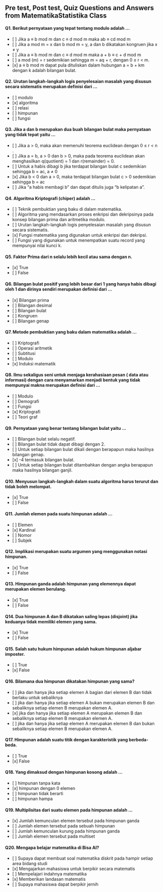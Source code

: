 ## Pre test, Post test, Quiz Questions and Answers from MatematikaStatistika Class

#### Q1. Berikut pernyataan yang tepat tentang modulo adalah ...

- \[ ] Jika a ≡ b mod m dan c ≡ d mod m maka ab ≡ cd mod m
- \[ ] Jika a mod m = x dan b mod m = y, a dan b dikatakan kongruen jika x ≠ y
- \[ ] Jika a ≡ b mod m dan c ≡ d mod m maka a + b ≡ c + d mod m
- \[ ] a mod (m) = r sedemikian sehingga m = aq + r, dengan 0 ≤ r < m.
- \[x] a ≡ b mod m dapat pula dituliskan dalam hubungan a = b + km dengan k adalah bilangan bulat.

#### Q2. Urutan langkah-langkah logis penyelesaian masalah yang disusun secara sistematis merupakan definisi dari ...

- \[ ] modulo
- \[x] algoritma
- \[ ] relasi
- \[ ] himpunan
- \[ ] fungsi

#### Q3. Jika a dan b merupakan dua buah bilangan bulat maka pernyataan yang tidak tepat yaitu ...

- \[ ] Jika a > 0, maka akan memenuhi teorema euclidean dengan 0 ≤ r < n .
- \[ ] Jika a = b, a > 0 dan b > 0, maka pada teorema euclidean akan menghasilkan q(quotient) = 1 dan r(remainder) = 0.
- \[ ] Untuk a habis dibagi b jika terdapat bilangan bulat c sedemikian sehingga b = ac, a ≠ 0
- \[x] Jika b < 0 dan a > 0, maka terdapat bilangan bulat c > 0 sedemikian sehingga b = ac
- \[ ] Jika “a habis membagi b” dan dapat ditulis juga “b kelipatan a”.

#### Q4. Algoritma Kriptografi (chiper) adalah ...

- \[ ] Teknik  pembuktian yang baku di dalam matematika.
- \[ ] Algoritma yang mendasarkan proses enkripsi dan dekripsinya pada konsep bilangan prima dan aritmetika modulo.
- \[ ] Urutan langkah-langkah logis penyelesaian masalah yang disusun secara sistematis.
- \[x] Fungsi matematika yang digunakan untuk enkripsi dan dekripsi.
- \[ ] Fungsi yang digunakan untuk menempatkan suatu record yang mempunyai nilai kunci k.

#### Q5. Faktor Prima dari n selalu lebih kecil atau sama dengan n.

- \[x] True
- \[ ] False

#### Q6. Bilangan bulat positif yang lebih besar dari 1 yang hanya habis dibagi oleh 1 dan dirinya sendiri merupakan definisi dari ...

- \[x] Bilangan prima
- \[ ] Bilangan desimal
- \[ ] Bilangan bulat
- \[ ] Kongruen
- \[ ] Bilangan genap

#### Q7. Metode pembuktian yang baku dalam matematika adalah ...

- \[ ] Kriptografi
- \[ ] Operasi aritmetik
- \[ ] Subtitusi
- \[ ] Modulo
- \[x] Induksi matematik

#### Q8. Ilmu sekaligus seni untuk menjaga kerahasiaan pesan  ( data atau informasi) dengan cara menyamarkan menjadi bentuk yang tidak mempunyai makna merupakan definisi dari ...

- \[ ] Modulo
- \[ ] Demografi
- \[ ] Fungsi
- \[x] Kriptografi
- \[ ] Teori graf

#### Q9. Pernyataan yang benar tentang bilangan bulat yaitu ...

- \[ ] Bilangan bulat selalu negatif.
- \[ ] Bilangan bulat tidak dapat dibagi dengan 2.
- \[ ] Untuk setiap bilangan bulat dikali dengan berapapun maka hasilnya bilangan genap.
- \[x] -4 termasuk bilangan bulat.
- \[ ] Untuk setiap bilangan bulat ditambahkan dengan angka berapapun maka hasilnya bilangan ganjil.

#### Q10. Menyusun langkah-langkah dalam suatu algoritma harus terurut dan tidak boleh melompat.

- \[x] True
- \[ ] False

#### Q11. Jumlah elemen pada suatu himpunan adalah ...

- \[ ] Elemen
- \[x] Kardinal
- \[ ] Nomor
- \[ ] Subjek

#### Q12. Implikasi merupakan suatu argumen yang menggunakan notasi himpunan.

- \[x] True
- \[ ] False

#### Q13. Himpunan ganda adalah himpunan yang elemennya dapat merupakan elemen berulang.

- \[x] True
- \[ ] False

#### Q14. Dua himpunan A dan B dikatakan saling lepas (disjoint) jika keduanya tidak memiliki elemen yang sama.

- \[x] True
- \[ ] False

#### Q15. Salah satu hukum himpunan adalah hukum himpunan aljabar imposter.

- \[ ] True
- \[x] False

#### Q16. Bilamana dua himpunan dikatakan himpunan yang sama?

- \[ ] jika dan hanya jika setiap elemen A bagian dari  elemen B dan tidak berlaku untuk sebaliknya
- \[ ] jika dan hanya jika setiap elemen A bukan merupakan  elemen B dan sebaliknya setiap elemen B merupakan  elemen A.
- \[x] jika dan hanya jika setiap elemen A merupakan  elemen B dan sebaliknya setiap elemen B merupakan  elemen A.
- \[ ] jika dan hanya jika setiap elemen A merupakan  elemen B dan bukan sebaliknya setiap elemen B merupakan  elemen A.

#### Q17. Himpunan adalah suatu titik dengan karakteristik yang berbeda-beda.

- \[ ] True
- \[x] False

#### Q18. Yang dimaksud dengan himpunan kosong adalah ...

- \[ ] himpunan tanpa kata
- \[x] himpunan dengan 0 elemen
- \[ ] himpunan tidak berarti
- \[ ] himpunan hampa

#### Q19. Multiplisitas dari suatu elemen pada himpunan adalah ...

- \[x] Jumlah  kemunculan elemen tersebut pada himpunan ganda
- \[ ] Jumlah elemen tersebut pada sebuah himpunan
- \[ ] Jumlah  kemunculan kurung pada himpunan ganda
- \[ ] Jumlah elemen tersebut pada multiset

#### Q20. Mengapa belajar matematika di Bisa AI?

- \[ ] Supaya dapat membuat soal matematika diskrit pada hampir  setiap area bidang studi
- \[x] Mengajarkan mahasiswa untuk berpikir secara matematis
- \[ ] Mempelajari indahnya matematika
- \[x] Memberikan landasan matematis
- \[ ] Supaya mahasiswa dapat berpikir jernih